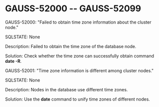 # GAUSS-52000 -- GAUSS-52099<a name="EN-US_TOPIC_0302072937"></a>

GAUSS-52000: "Failed to obtain time zone information about the cluster node."

SQLSTATE: None

Description: Failed to obtain the time zone of the database node.

Solution: Check whether the time zone can successfully obtain command  **date -R**.

GAUSS-52001: "Time zone information is different among cluster nodes."

SQLSTATE: None

Description: Nodes in the database use different time zones.

Solution: Use the  **date**  command to unify time zones of different nodes.

